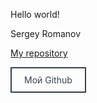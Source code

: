 Hello world!

Sergey Romanov 

[My repository](https://github.com/geniusatthemoment/I-am-barbie-girl-in-a-barbie-world)

<style>
/* Стили кнопки */
.iksweb{display: inline-block;cursor: pointer; font-size:14px;text-decoration:none;padding:10px 20px; color:#354251;background:#ffff0;border-radius:0px;border:2px solid #354251;}
.iksweb:hover{background:#354251;color:#ffffff;border:2px solid #354251;transition: all 0.2s ease;}
</style>

<a class="iksweb" href="https://github.com/geniusatthemoment"   title="Мой Github">Мой Github</a>
